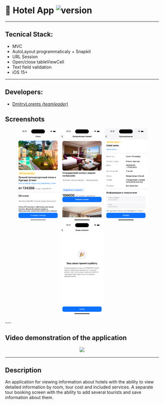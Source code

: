 # 🏨 Hotel App ![version](https://img.shields.io/badge/v1.0-release-green?link=release)

---

## Tecnical Stack:

* MVC
* AutoLayout programmaticaly + Snapkit
* URL Session
* Open/close tableViewCell
* Text field validation
* iOS 15+

---

## Developers:

* [DmitryLorents *(teamleader)*](https://github.com/DmitryLorents)


## Screenshots
<p align="center">
<img src="https://github.com/DmitryLorents/HotelApp/blob/main/HotelApp/SupportingFiles/Assets.xcassets/Readme/HotelVC.imageset/HotelVC.png" width="140"/> <img src="https://github.com/DmitryLorents/HotelApp/blob/main/HotelApp/SupportingFiles/Assets.xcassets/Readme/NumberVC.imageset/NumberVC.png" width="140"/> <img src="https://github.com/DmitryLorents/HotelApp/blob/main/HotelApp/SupportingFiles/Assets.xcassets/Readme/BookingVC.imageset/BookingVC.png" width="140"/> <img src="https://github.com/DmitryLorents/HotelApp/blob/main/HotelApp/SupportingFiles/Assets.xcassets/Readme/OrderVC.imageset/OrderVC.png" width="140"/>
</p>
---

## Video demonstration of the application

<p align="center">
  <img src="https://github.com/DmitryLorents/HotelApp/blob/main/HotelApp/SupportingFiles/Assets.xcassets/Readme/VideoDemonstration.dataset/VideoDemonstration.gif" width="300"/>
</p>


---

## Description

An application for viewing information about hotels with the ability to view detailed information by room, tour cost and included services. A separate tour booking screen with the ability to add several tourists and save information about them.
